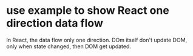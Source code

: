
# use example to show React one direction data flow 

In React, the data flow only one direction. DOm itself don't update DOM, only when state changed, then DOM get updated.

